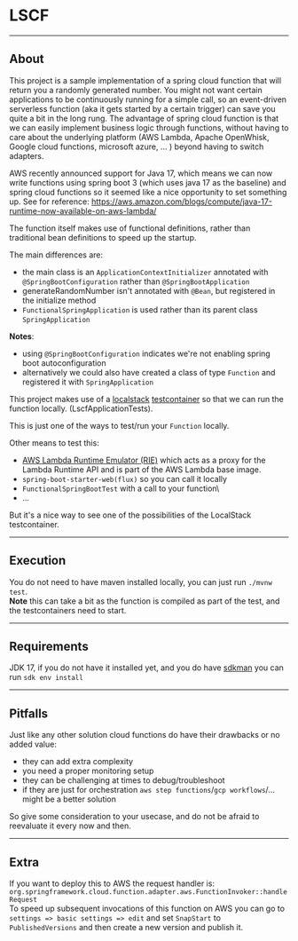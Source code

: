 # LSCF

***

## About 

This project is a sample implementation of a spring cloud function that will return you a randomly generated number.
You might not want certain applications to be continuously running for a simple call, so an event-driven serverless function (aka it gets started by a certain trigger) can save you quite a bit in the long rung.
The advantage of spring cloud function is that we can easily implement business logic through functions, without having to care about the underlying platform (AWS Lambda, Apache OpenWhisk, Google cloud functions, microsoft azure, ... ) beyond having to switch adapters.

AWS recently announced support for Java 17, which means we can now write functions using spring boot 3 (which uses java 17 as the baseline) and spring cloud functions so it seemed like a nice opportunity to set something up. 
See for reference: https://aws.amazon.com/blogs/compute/java-17-runtime-now-available-on-aws-lambda/

The function itself makes use of functional definitions, rather than traditional bean definitions to speed up the startup.

The main differences are:
- the main class is an `ApplicationContextInitializer` annotated with `@SpringBootConfiguration` rather than `@SpringBootApplication`
- generateRandomNumber isn't annotated with `@Bean`, but registered in the initialize method
- `FunctionalSpringApplication` is used rather than its parent class `SpringApplication` 

**Notes**:
- using `@SpringBootConfiguration` indicates we're not enabling spring boot autoconfiguration
- alternatively we could also have created a class of type `Function` and registered it with `SpringApplication`

This project makes use of a [localstack](https://localstack.cloud/) [testcontainer](https://www.testcontainers.org/) so that we can run the function locally. (LscfApplicationTests).

This is just one of the ways to test/run your `Function` locally.

Other means to test this:
* [AWS Lambda Runtime Emulator (RIE)](https://docs.aws.amazon.com/lambda/latest/dg/images-test.html) which acts as a proxy for the Lambda Runtime API and is part of the AWS Lambda base image.
* `spring-boot-starter-web(flux)` so you can call it locally
* `FunctionalSpringBootTest` with a call to your function\
* ...

But it's a nice way to see one of the possibilities of the LocalStack testcontainer.

***

## Execution

You do not need to have maven installed locally, you can just run `./mvnw test`.  
**Note** this can take a bit as the function is compiled as part of the test, and the testcontainers need to start.

*** 

## Requirements

JDK 17, if you do not have it installed yet, and you do have [sdkman](https://sdkman.io/) you can run `sdk env install`

***

## Pitfalls

Just like any other solution cloud functions do have their drawbacks or no added value: 
* they can add extra complexity
* you need a proper monitoring setup
* they can be challenging at times to debug/troubleshoot
* if they are just for orchestration `aws step functions`/`gcp workflows`/... might be a better solution

So give some consideration to your usecase, and do not be afraid to reevaluate it every now and then.

***

## Extra

If you want to deploy this to AWS the request handler is: `org.springframework.cloud.function.adapter.aws.FunctionInvoker::handleRequest`  
To speed up subsequent invocations of this function on AWS you can go to `settings => basic settings => edit` and set `SnapStart` to `PublishedVersions` and then create a new version and publish it.
